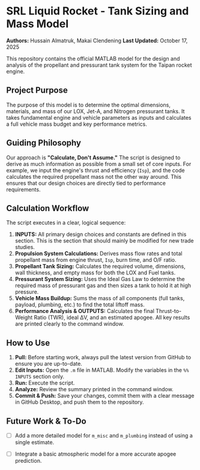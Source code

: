 # SRL Liquid Rocket - Tank Sizing and Mass Model

**Authors:** Hussain Almatruk, Makai Clendening
**Last Updated:** October 17, 2025

This repository contains the official MATLAB model for the design and analysis of the propellant and pressurant tank system for the Taipan rocket engine.

## Project Purpose

The purpose of this model is to determine the optimal dimensions, materials, and mass of our LOX, Jet-A, and Nitrogen pressurant tanks. It takes fundamental engine and vehicle parameters as inputs and calculates a full vehicle mass budget and key performance metrics.

## Guiding Philosophy

Our approach is **"Calculate, Don't Assume."** The script is designed to derive as much information as possible from a small set of core inputs. For example, we input the engine's thrust and efficiency (`Isp`), and the code calculates the required propellant mass not the other way around. This ensures that our design choices are directly tied to performance requirements.

## Calculation Workflow

The script executes in a clear, logical sequence:

1.  **INPUTS:** All primary design choices and constants are defined in this section. This is the section that should mainly be modified for new trade studies.
2.  **Propulsion System Calculations:** Derives mass flow rates and total propellant mass from engine thrust, `Isp`, burn time, and O/F ratio.
3.  **Propellant Tank Sizing:** Calculates the required volume, dimensions, wall thickness, and empty mass for both the LOX and Fuel tanks.
4.  **Pressurant System Sizing:** Uses the Ideal Gas Law to determine the required mass of pressurant gas and then sizes a tank to hold it at high pressure.
5.  **Vehicle Mass Buildup:** Sums the mass of all components (full tanks, payload, plumbing, etc.) to find the total liftoff mass.
6.  **Performance Analysis & OUTPUTS:** Calculates the final Thrust-to-Weight Ratio (TWR), ideal ΔV, and an estimated apogee. All key results are printed clearly to the command window.

## How to Use

1.  **Pull:** Before starting work, always pull the latest version from GitHub to ensure you are up-to-date.
2.  **Edit Inputs:** Open the `.m` file in MATLAB. Modify the variables in the `%% INPUTS` section only.
3.  **Run:** Execute the script.
4.  **Analyze:** Review the summary printed in the command window.
5.  **Commit & Push:** Save your changes, commit them with a clear message in GitHub Desktop, and push them to the repository.

## Future Work & To-Do

- [ ] Add a more detailed model for `m_misc` and `m_plumbing` instead of using a single estimate.
- [ ] Integrate a basic atmospheric model for a more accurate apogee prediction.

